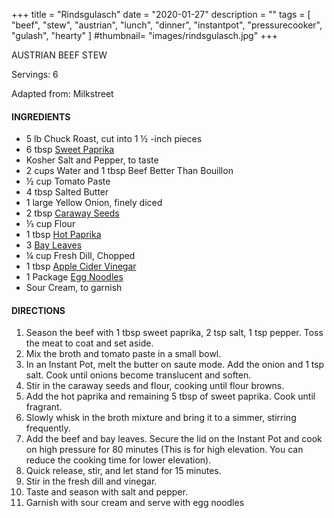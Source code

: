 +++
title = "Rindsgulasch"
date = "2020-01-27"
description = ""
tags = [
    "beef",
    "stew",
    "austrian",
    "lunch",
    "dinner",
    "instantpot",
    "pressurecooker",
    "gulash",
    "hearty"
]
#thumbnail= "images/rindsgulasch.jpg"
+++

AUSTRIAN BEEF STEW 

Servings: 6<!--more-->

Adapted from: Milkstreet

#### INGREDIENTS 

* 5 lb Chuck Roast, cut into 1 ½ -inch pieces 
* 6 tbsp [Sweet Paprika](https://amzn.to/3jJjOGx) 
* Kosher Salt and Pepper, to taste 
* 2 cups Water and 1 tbsp Beef Better Than Bouillon 
* ½ cup Tomato Paste 
* 4 tbsp Salted Butter
* 1 large Yellow Onion, finely diced 
* 2 tbsp [Caraway Seeds](https://amzn.to/3b6l7Ls) 
* ⅓ cup Flour 
* 1 tbsp [Hot Paprika](https://amzn.to/2ZeqanW) 
* 3 [Bay Leaves](https://amzn.to/3tUxsLA)
* ¼ cup Fresh Dill, Chopped 
* 1 tbsp [Apple Cider Vinegar](https://amzn.to/37dBDs5)
* 1 Package [Egg Noodles](https://amzn.to/2Zf7O60) 
* Sour Cream, to garnish  

#### DIRECTIONS 

1. Season the beef with 1 tbsp sweet paprika, 2 tsp salt, 1 tsp pepper. Toss the meat to coat and set aside. 
2. Mix the broth and tomato paste in a small bowl. 
3. In an Instant Pot, melt the butter on saute mode. Add the onion and 1 tsp salt. Cook until onions become translucent and soften. 
4. Stir in the caraway seeds and flour, cooking until flour browns. 
5. Add the hot paprika and remaining 5 tbsp of sweet paprika. Cook until fragrant. 
6. Slowly whisk in the broth mixture and bring it to a simmer, stirring frequently. 
7. Add the beef and bay leaves. Secure the lid on the Instant Pot and cook on high pressure for 80 minutes (This is for high elevation. You can reduce the cooking time for lower elevation).  
8. Quick release, stir, and let stand for 15 minutes. 
9. Stir in the fresh dill and vinegar. 
10. Taste and season with salt and pepper. 
11. Garnish with sour cream and serve with egg noodles
